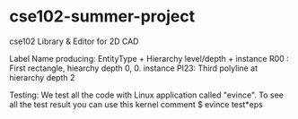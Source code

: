 # cse102-summer-project
cse102  Library &amp; Editor for 2D CAD

Label Name producing:
          EntityType + Hierarchy level/depth + instance
        R00 : First rectangle, hiearchy depth 0, 0. instance 
        Pl23: Third polyline at hierarchy depth 2


Testing:
  We test all the code with Linux application called "evince". To see all the test result you can use this kernel comment
  $  evince test*eps
  